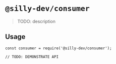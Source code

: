 # `@silly-dev/consumer`

> TODO: description

## Usage

```
const consumer = require('@silly-dev/consumer');

// TODO: DEMONSTRATE API
```
